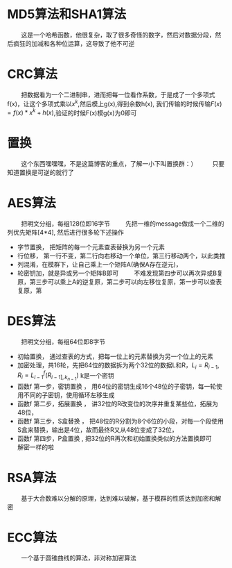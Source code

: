 
# MD5算法和SHA1算法
&emsp;&emsp; 这是一个哈希函数，他很复杂，取了很多奇怪的数字，然后对数据分段，然后疯狂的加减和各种位运算，这导致了他不可逆

# CRC算法
&emsp;&emsp; 把数据看为一个二进制串，进而把每一位看作系数，于是成了一个多项式f(x)，让这个多项式乘以$x^k$,然后模上g(x),得到余数h(x), 我们传输的时候传输$F(x)=f(x)*x^k+h(x)$,验证的时候F(x)模g(x)为0即可

# 置换
&emsp;&emsp; 这个东西嘿嘿嘿，不是这篇博客的重点，了解一小下叫置换群：）
&emsp;&emsp; 只要知道置换是可逆的就行了

# AES算法
&emsp;&emsp; 把明文分组，每组128位即16字节
&emsp;&emsp; 先把一维的message做成一个二维的列优先矩阵[4\*4], 然后进行很多轮下述操作
- 字节置换， 把矩阵的每一个元素查表替换为另一个元素
- 行位移， 第一行不变，第二行向右移动一个单位，第三行移动两个，以此类推
- 列混淆，在模群下，让自己乘上一个矩阵A(确保A存在逆元)， 
- 轮密钥加，就是异或另一个矩阵B即可
&emsp;&emsp; 不难发现第四步可以再次异或B复原，第三步可以乘上A的逆复原，第二步可以向左移位复原，第一步可以查表复原，第

# DES算法
&emsp;&emsp; 把明文分组，每组64位即8字节
- 初始置换， 通过查表的方式，把每一位上的元素替换为另一个位上的元素
- 加密处理，共16轮，先把64位的数据拆为两个32位的数据L和R，$L_i=R_{i-1},R_i=L_{i-1}^f(R_{i-1],k_{n-1}})$ k是一个密钥
- 函数f 第一步，密钥置换 ， 用64位的密钥生成16个48位的子密钥，每一轮使用不同的子密钥，使用循环左移生成
- 函数f 第二步，拓展置换 ， 讲32位的R改变位的次序并重复某些位，拓展为48位，
- 函数f 第三步，S盒替换 ， 把48位的R分割为8个6位的小段，对每一个段使用S盒来替换，输出是4位，故而最终R又从48位变成了32位，
- 函数f 第四步，P盒置换 , 把32位的R再次和初始置换类似的方法置换即可
&emsp;&emsp; 解密一样的啦

# RSA算法
&emsp;&emsp; 基于大合数难以分解的原理，达到难以破解，基于模群的性质达到加密和解密

# ECC算法
&emsp;&emsp; 一个基于圆锥曲线的算法，非对称加密算法

